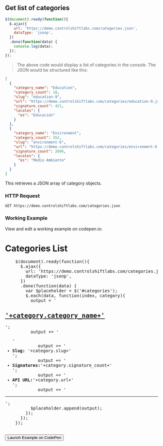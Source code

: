 ## Get list of categories

```js
$(document).ready(function(){
  $.ajax({
    url: 'https://demo.controlshiftlabs.com/categories.json',
    dataType: 'jsonp',
  })
  .done(function(data) {
    console.log(data);
  });
});
```

> The above code would display a list of categories in the console.  The JSON would be structured like this:

```json
[
  {
    "category_name": "Education",
    "category_count": 18,
    "slug": "education-9",
    "url": "https://demo.controlshiftlabs.com/categories/education-9.json",
    "signature_count": 421,
    "locales": {
      "es": "Educación"
    }
  },
  {
    "category_name": "Environment",
    "category_count": 352,
    "slug": "environment-6",
    "url": "https://demo.controlshiftlabs.com/categories/environment-6.json",
    "signature_count": 2606,
    "locales": {
      "es": "Medio Ambiente"
    }
  }
]
```

This retrieves a JSON array of category objects.

### HTTP Request

`GET https://demo.controlshiftlabs.com/categories.json`

### Working Example

View and edit a working example on codepen.io:

<div class="js-codepen-data hidden" data-title="ControlShift Labs: Categories List Example">
  <div class="codepen-html">
    <h1>Categories List</h1>
    <div id="categories">
    </div>
  </div>
  <pre class="codepen-js">
    $(document).ready(function(){
      $.ajax({
        url: 'https://demo.controlshiftlabs.com/categories.json',
        dataType: 'jsonp',
      })
      .done(function(data) {
        var $placeholder = $('#categories');
        $.each(data, function(index, category){
          output = '<h2><a href="'+category.url+'">'+category.category_name+'</a></h2>';
          output += '<ul>'
          output += '<li><strong>Slug:</strong> '+category.slug+'</li>';
          output += '<li><strong>Signatures:</strong>'+category.signature_count+'</li>';
          output += '<li><strong>API URL:</strong>'+category.url+'</li>';
          output += '</ul><hr/>';
          $placeholder.append(output);
        });
      });
    });
  </pre>
</div>

<form action="https://codepen.io/pen/define" method="POST" target="_blank" class="hidden">
  <input type="hidden" name="data" class="js-data" value="">
  <input type="submit" value="Launch Example on CodePen">
</form>
